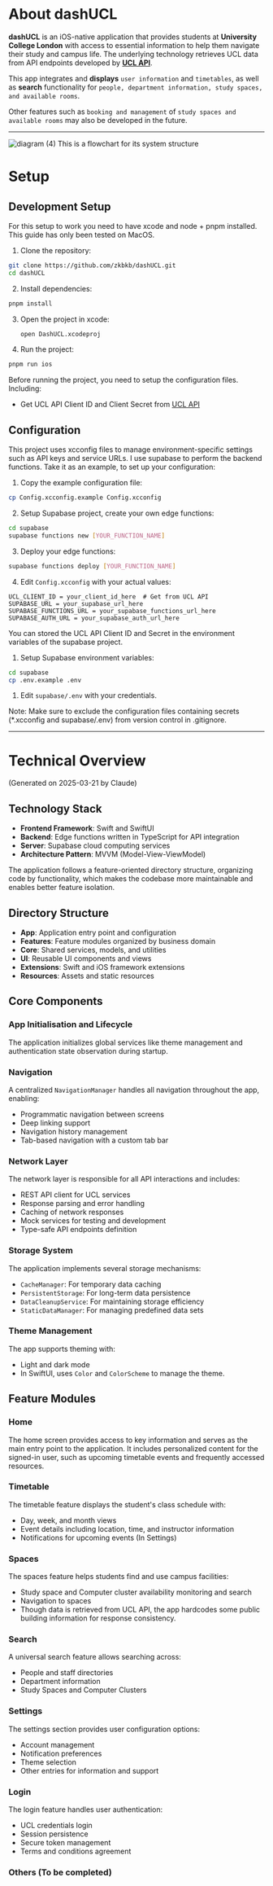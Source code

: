 # About dashUCL
**dashUCL** is an iOS-native application that provides students at **University College London** with access to essential information to help them navigate their study and campus life. The underlying technology retrieves UCL data from API endpoints developed by **[UCL API](https://github.com/uclapi/uclapi)**.

This app integrates and **displays** ```user information``` and ```timetables```, as well as **search** functionality for ```people, department information, study spaces, and available rooms```. 

Other features such as ```booking and management``` of ```study spaces and available rooms``` may also be developed in the future.

---
![diagram (4)](https://github.com/user-attachments/assets/eec671d3-6969-4e96-91ea-8b0357610fb6)
This is a flowchart for its system structure

# Setup    
## Development Setup
For this setup to work you need to have xcode and node + pnpm installed. This guide has only been tested on MacOS.

1. Clone the repository:
```bash
git clone https://github.com/zkbkb/dashUCL.git
cd dashUCL
```

2. Install dependencies:
```bash
pnpm install
```

3. Open the project in xcode:
	```bash
	open DashUCL.xcodeproj
	```

4. Run the project:
```bash
pnpm run ios
```
Before running the project, you need to setup the configuration files. Including:
- Get UCL API Client ID and Client Secret from [UCL API](https://github.com/uclapi/uclapi)
  
## Configuration
This project uses xcconfig files to manage environment-specific settings such as API keys and service URLs. I use supabase to perform the backend functions. Take it as an example, to set up your configuration:

1. Copy the example configuration file:
```bash
cp Config.xcconfig.example Config.xcconfig
```

2. Setup Supabase project, create your own edge functions:
```bash
cd supabase
supabase functions new [YOUR_FUNCTION_NAME]
```  

3. Deploy your edge functions:
```bash
supabase functions deploy [YOUR_FUNCTION_NAME]
```

4. Edit `Config.xcconfig` with your actual values:
```
UCL_CLIENT_ID = your_client_id_here  # Get from UCL API
SUPABASE_URL = your_supabase_url_here
SUPABASE_FUNCTIONS_URL = your_supabase_functions_url_here
SUPABASE_AUTH_URL = your_supabase_auth_url_here
```
You can stored the UCL API Client ID and Secret in the environment variables of the supabase project.

1. Setup Supabase environment variables:
```bash
cd supabase
cp .env.example .env
```

1. Edit `supabase/.env` with your credentials.

Note: Make sure to exclude the configuration files containing secrets (*.xcconfig and supabase/.env) from version control in .gitignore.

---

# Technical Overview 
(Generated on 2025-03-21 by Claude)

## Technology Stack

- **Frontend Framework**: Swift and SwiftUI
- **Backend**: Edge functions written in TypeScript for API integration
- **Server**: Supabase cloud computing services
- **Architecture Pattern**: MVVM (Model-View-ViewModel)

The application follows a feature-oriented directory structure, organizing code by functionality, which makes the codebase more maintainable and enables better feature isolation.

## Directory Structure

- **App**: Application entry point and configuration
- **Features**: Feature modules organized by business domain
- **Core**: Shared services, models, and utilities
- **UI**: Reusable UI components and views
- **Extensions**: Swift and iOS framework extensions
- **Resources**: Assets and static resources

## Core Components

### App Initialisation and Lifecycle

The application initializes global services like theme management and authentication state observation during startup.

### Navigation

A centralized `NavigationManager` handles all navigation throughout the app, enabling:
- Programmatic navigation between screens
- Deep linking support
- Navigation history management
- Tab-based navigation with a custom tab bar

### Network Layer

The network layer is responsible for all API interactions and includes:
- REST API client for UCL services
- Response parsing and error handling
- Caching of network responses
- Mock services for testing and development
- Type-safe API endpoints definition

### Storage System

The application implements several storage mechanisms:
- `CacheManager`: For temporary data caching
- `PersistentStorage`: For long-term data persistence
- `DataCleanupService`: For maintaining storage efficiency
- `StaticDataManager`: For managing predefined data sets

### Theme Management

The app supports theming with:
- Light and dark mode
- In SwiftUI, uses `Color` and `ColorScheme` to manage the theme.

## Feature Modules

### Home

The home screen provides access to key information and serves as the main entry point to the application. It includes personalized content for the signed-in user, such as upcoming timetable events and frequently accessed resources.

### Timetable

The timetable feature displays the student's class schedule with:
- Day, week, and month views
- Event details including location, time, and instructor information
- Notifications for upcoming events (In Settings)

### Spaces

The spaces feature helps students find and use campus facilities:
- Study space and Computer cluster availability monitoring and search
- Navigation to spaces
- Though data is retrieved from UCL API, the app hardcodes some public building information for response consistency.

### Search

A universal search feature allows searching across:
- People and staff directories
- Department information
- Study Spaces and Computer Clusters

### Settings

The settings section provides user configuration options:
- Account management
- Notification preferences
- Theme selection
- Other entries for information and support

### Login

The login feature handles user authentication:
- UCL credentials login
- Session persistence
- Secure token management
- Terms and conditions agreement

### Others (To be completed)   
